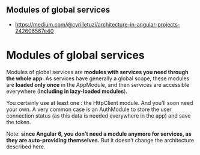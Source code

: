 ## Modules of global services
* https://medium.com/@cyrilletuzi/architecture-in-angular-projects-242606567e40 

# Modules of global services

Modules of global services are **modules with services you need through the whole app.** As services have generally a global scope, these modules are **loaded only once** in the AppModule, and then services are accessible everywhere (**including in lazy-loaded modules**).

You certainly use at least one : the HttpClient module. And you’ll soon need your own. A very common case is an AuthModule to store the user connection status (as this data is needed everywhere in the app) and save the token.

Note: **since Angular 6, you don’t need a module anymore for services, as they are auto-providing themselves.** But it doesn’t change the architecture described here.